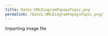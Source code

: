 ```yaml
---
title: Datei:UMLDiagramPapayaTopic.png
permalink: /Datei:UMLDiagramPapayaTopic.png/
---
```


Importing image file